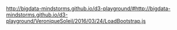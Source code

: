 http://bigdata-mindstorms.github.io/d3-playground/#http://bigdata-mindstorms.github.io/d3-playground/VeroniqueSoleil/2016/03/24/LoadBootstrap.js
